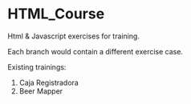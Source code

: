 # HTML_Course

Html & Javascript exercises for training.

Each branch would contain a different exercise case.

Existing trainings:

1. Caja Registradora
2. Beer Mapper